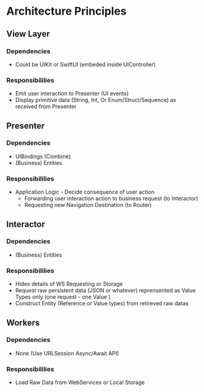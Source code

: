 # Architecture Principles

## View Layer

### Dependencies 
* Could be UIKit or SwiftUI (embeded inside UIController)

### Responsibililies 
* Emit user interaction to Presenter (UI events)
* Display primitive data (String, Int, Or Enum/Struct/Sequence) as received from Presenter

## Presenter

### Dependencies 
* UIBindings (Combine)
* (Business) Entities

### Responsibililies 
* Application Logic - Decide consequence of user action
	* Forwarding user interaction action to business request (to Interactor)
	* Requesting new Navigation Destination (to Router)
	

## Interactor

### Dependencies
* (Business) Entities 

### Responsibililies 
* Hides details of WS Requesting or Storage
* Request raw persistent data (JSON or whatever) reprensented as Value Types only (one request - one Value )
* Construct Entity (Reference or Value types) from retireved raw datas

## Workers 

### Dependencies
* None (Use URLSession Async/Await API)

### Responsibililies 
* Load Raw Data from WebServices or Local Storage
